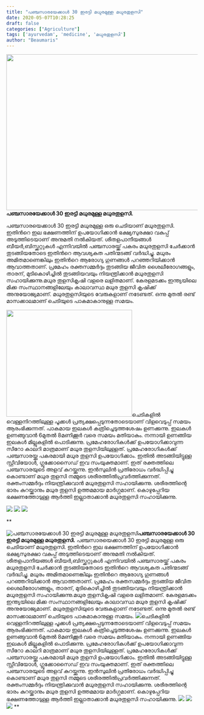 ```yaml
---
title: "പഞ്ചസാരയേക്കാള്‍ 30 ഇരട്ടി മധുരമുള്ള മധുരതുളസി"
date: 2020-05-07T10:28:25
draft: false
categories: ["Agriculture"]
tags: ['ayurvedam', 'medicine', 'മധുരതുളസി']
author: "Beaumaris"
---
```


<a href="https://wordpress-972788-3403151.cloudwaysapps.com/30-times-sweeter-than-sugar/272488/rr-166" rel="attachment wp-att-272490"><img class="alignleft size-full wp-image-272490" src="https://cdn.boolokam.com/articles/2020/05/rr-147.jpg" alt="" width="784" height="410" /></a><strong>പഞ്ചസാരയേക്കാള്‍ 30 ഇരട്ടി മധുരമുള്ള മധുരതുളസി.</strong>

പഞ്ചസാരയെക്കാള്‍ 30 ഇരട്ടി മധുരമുള്ള ഒരു ചെടിയാണ് മധുരതുളസി. ഇതിന്‍റെ ഇല ഭക്ഷണത്തിന് ഉപയോഗിക്കാന്‍ ഭക്ഷ്യസുരക്ഷാ വകുപ്പ് അടുത്തിടെയാണ് അനുമതി നല്‍കിയത്. ശീതളപാനീയങ്ങള്‍ ബീയര്‍,ബിസ്ക്കറ്റുകള്‍ എന്നിവയില്‍ പഞ്ചസാരയ്ക്ക് പകരം മധുരതുളസി ചേര്‍ക്കാന്‍ തുടങ്ങിയതോടെ ഇതിന്‍റെ ആവശ്യകത പതിന്മടങ്ങ് വര്‍ദ്ധിച്ചു. മധുരം അമിതമാണെങ്കിലും ഇതിന്‍റെ ആരോഗ്യ ഗുണങ്ങള്‍ പറഞ്ഞറിയിക്കാന്‍ ആവാത്തതാണ്. പ്രമേഹം രക്തസമ്മര്‍ദ്ദം തുടങ്ങിയ ജീവിത ശൈലീരോഗങ്ങളും, താരന്, മുടികൊഴിച്ചില്‍ തുടങ്ങിയവയും നിയന്ത്രിക്കാന്‍ മധുരതുളസി സഹായിക്കുന്നു.മധുര തുളസികൃഷി വളരെ ലളിതമാണ്. കേരളമടക്കം ഇന്ത്യയിലെ മിക്ക സംസ്ഥാനങ്ങളിലേയും കാലാവസ്ഥ മധുര തുളസി കൃഷിക്ക് അനുയോജ്യമാണ്. മധുരതുളസിയുടെ വേരുകളാണ് നടേണ്ടത്. ഒന്നു മുതല്‍ രണ്ട് മാസക്കാലമാണ് ചെടിയുടെ പാകമാകാനുള്ള സമയം.

<img class="alignleft" src="https://scontent.ftrv1-1.fna.fbcdn.net/v/t1.0-9/95870263_2780932255366779_8927814236042690560_n.jpg?_nc_cat=102&amp;_nc_sid=b9115d&amp;_nc_ohc=KzNMqoTl3r8AX8UDBOy&amp;_nc_ht=scontent.ftrv1-1.fna&amp;oh=5115257a745c29bcde6024465c308140&amp;oe=5ED7877A" width="331" height="281" />ചെടികളില്‍ വെള്ളനിറത്തിലുള്ള പൂക്കള്‍ പ്രത്യക്ഷപ്പെടുന്നതോടെയാണ് വിളവെടുപ്പ് സമയം ആരംഭിക്കുന്നത്. പാകമായ ഇലകള്‍ കത്രിച്ചെടുത്തശേഷം ഉണക്കുന്നു. ഇലകള്‍ ഉണങ്ങുവാന്‍ 6മുതല്‍ 8മണിക്കൂര്‍ വരെ സമയം മതിയാകും. നന്നായി ഉണങ്ങിയ ഇലകള്‍ മില്ലുകളില്‍ പൊടിക്കുന്നു. പ്രമേഹരോഗികള്‍ക്ക് ഉപയോഗിക്കാവുന്ന സീറോ കാലറി മാത്രമാണ് മധുര തുളസിയിലുള്ളത്.
പ്രമേഹരോഗികള്‍ക്ക് പഞ്ചസാരയ്ക്കു പകരമായി മധുര തുളസി ഉപയോഗിക്കാം. ഇതില്‍ അടങ്ങിയിട്ടുള്ള സ്റ്റീവിയോള്‍, ഗ്ലൂക്കോസൈഡ് ഇവ സംയുക്തമാണ്. ഇത് രക്തത്തിലെ പഞ്ചസാരയുടെ അളവ് കുറയ്ക്കുന്നു. ഇന്‍സുലിന്‍ പ്രതിരോധം വര്‍ദ്ധിപ്പിച്ചു കൊണ്ടാണ് മധുര തുളസി നമ്മുടെ ശരീരത്തില്‍പ്രവര്‍ത്തിക്കുന്നത്. രക്തംസമ്മര്‍ദ്ദം നിയന്ത്രിക്കുവാന്‍ മധുരതുളസി സഹായിക്കുന്നു. ശരീരത്തിന്റെ ഭാരം കുറയ്ക്കാനും മധുര തുളസി ഉത്തമമായ മാര്‍ഗ്ഗമാണ്. കൊഴുപ്പേറിയ ഭക്ഷണത്തോടുള്ള ആര്‍ത്തി ഇല്ലാതാക്കാന്‍ മധുരതുളസി സഹായിക്കുന്നു.

<img src="https://scontent.ftrv1-1.fna.fbcdn.net/v/t1.0-9/95891698_2780932448700093_3340363269176033280_n.jpg?_nc_cat=109&amp;_nc_sid=b9115d&amp;_nc_ohc=qeH12GSamzEAX-D7G5r&amp;_nc_ht=scontent.ftrv1-1.fna&amp;oh=86e37e34f2ad60c99a19b05503d3a68d&amp;oe=5ED92D30" />
<img src="https://scontent.ftrv1-1.fna.fbcdn.net/v/t1.0-9/96363357_2780932775366727_8162608169504210944_n.jpg?_nc_cat=108&amp;_nc_sid=b9115d&amp;_nc_ohc=5tydJh8Vk80AX-GCrOH&amp;_nc_ht=scontent.ftrv1-1.fna&amp;oh=aa31c17e7adedd2607324628eba69070&amp;oe=5EDAD83C" />

<img src="https://scontent.ftrv1-1.fna.fbcdn.net/v/t1.0-9/96379594_2780932932033378_26816367046950912_n.jpg?_nc_cat=100&amp;_nc_sid=b9115d&amp;_nc_ohc=PDJX0DTV8DEAX_VcalQ&amp;_nc_ht=scontent.ftrv1-1.fna&amp;oh=3451b286ab47b4e608b4a79213321cbe&amp;oe=5ED8792C" />

**


![പഞ്ചസാരയേക്കാള്‍ 30 ഇരട്ടി മധുരമുള്ള മധുരതുളസി](https://cdn.boolokam.com/articles/2020/05/rr-147.jpg)[](https://wordpress-972788-3403151.cloudwaysapps.com/30-times-sweeter-than-sugar/272488/rr-166)**പഞ്ചസാരയേക്കാള്‍ 30 ഇരട്ടി മധുരമുള്ള മധുരതുളസി.** പഞ്ചസാരയെക്കാള്‍ 30 ഇരട്ടി മധുരമുള്ള ഒരു ചെടിയാണ് മധുരതുളസി. ഇതിന്‍റെ ഇല ഭക്ഷണത്തിന് ഉപയോഗിക്കാന്‍ ഭക്ഷ്യസുരക്ഷാ വകുപ്പ് അടുത്തിടെയാണ് അനുമതി നല്‍കിയത്. ശീതളപാനീയങ്ങള്‍ ബീയര്‍,ബിസ്ക്കറ്റുകള്‍ എന്നിവയില്‍ പഞ്ചസാരയ്ക്ക് പകരം മധുരതുളസി ചേര്‍ക്കാന്‍ തുടങ്ങിയതോടെ ഇതിന്‍റെ ആവശ്യകത പതിന്മടങ്ങ് വര്‍ദ്ധിച്ചു. മധുരം അമിതമാണെങ്കിലും ഇതിന്‍റെ ആരോഗ്യ ഗുണങ്ങള്‍ പറഞ്ഞറിയിക്കാന്‍ ആവാത്തതാണ്. പ്രമേഹം രക്തസമ്മര്‍ദ്ദം തുടങ്ങിയ ജീവിത ശൈലീരോഗങ്ങളും, താരന്, മുടികൊഴിച്ചില്‍ തുടങ്ങിയവയും നിയന്ത്രിക്കാന്‍ മധുരതുളസി സഹായിക്കുന്നു.മധുര തുളസികൃഷി വളരെ ലളിതമാണ്. കേരളമടക്കം ഇന്ത്യയിലെ മിക്ക സംസ്ഥാനങ്ങളിലേയും കാലാവസ്ഥ മധുര തുളസി കൃഷിക്ക് അനുയോജ്യമാണ്. മധുരതുളസിയുടെ വേരുകളാണ് നടേണ്ടത്. ഒന്നു മുതല്‍ രണ്ട് മാസക്കാലമാണ് ചെടിയുടെ പാകമാകാനുള്ള സമയം. ![](https://scontent.ftrv1-1.fna.fbcdn.net/v/t1.0-9/95870263_2780932255366779_8927814236042690560_n.jpg?_nc_cat=102&_nc_sid=b9115d&_nc_ohc=KzNMqoTl3r8AX8UDBOy&_nc_ht=scontent.ftrv1-1.fna&oh=5115257a745c29bcde6024465c308140&oe=5ED7877A)ചെടികളില്‍ വെള്ളനിറത്തിലുള്ള പൂക്കള്‍ പ്രത്യക്ഷപ്പെടുന്നതോടെയാണ് വിളവെടുപ്പ് സമയം ആരംഭിക്കുന്നത്. പാകമായ ഇലകള്‍ കത്രിച്ചെടുത്തശേഷം ഉണക്കുന്നു. ഇലകള്‍ ഉണങ്ങുവാന്‍ 6മുതല്‍ 8മണിക്കൂര്‍ വരെ സമയം മതിയാകും. നന്നായി ഉണങ്ങിയ ഇലകള്‍ മില്ലുകളില്‍ പൊടിക്കുന്നു. പ്രമേഹരോഗികള്‍ക്ക് ഉപയോഗിക്കാവുന്ന സീറോ കാലറി മാത്രമാണ് മധുര തുളസിയിലുള്ളത്. പ്രമേഹരോഗികള്‍ക്ക് പഞ്ചസാരയ്ക്കു പകരമായി മധുര തുളസി ഉപയോഗിക്കാം. ഇതില്‍ അടങ്ങിയിട്ടുള്ള സ്റ്റീവിയോള്‍, ഗ്ലൂക്കോസൈഡ് ഇവ സംയുക്തമാണ്. ഇത് രക്തത്തിലെ പഞ്ചസാരയുടെ അളവ് കുറയ്ക്കുന്നു. ഇന്‍സുലിന്‍ പ്രതിരോധം വര്‍ദ്ധിപ്പിച്ചു കൊണ്ടാണ് മധുര തുളസി നമ്മുടെ ശരീരത്തില്‍പ്രവര്‍ത്തിക്കുന്നത്. രക്തംസമ്മര്‍ദ്ദം നിയന്ത്രിക്കുവാന്‍ മധുരതുളസി സഹായിക്കുന്നു. ശരീരത്തിന്റെ ഭാരം കുറയ്ക്കാനും മധുര തുളസി ഉത്തമമായ മാര്‍ഗ്ഗമാണ്. കൊഴുപ്പേറിയ ഭക്ഷണത്തോടുള്ള ആര്‍ത്തി ഇല്ലാതാക്കാന്‍ മധുരതുളസി സഹായിക്കുന്നു. ![](https://scontent.ftrv1-1.fna.fbcdn.net/v/t1.0-9/95891698_2780932448700093_3340363269176033280_n.jpg?_nc_cat=109&_nc_sid=b9115d&_nc_ohc=qeH12GSamzEAX-D7G5r&_nc_ht=scontent.ftrv1-1.fna&oh=86e37e34f2ad60c99a19b05503d3a68d&oe=5ED92D30) ![](https://scontent.ftrv1-1.fna.fbcdn.net/v/t1.0-9/96363357_2780932775366727_8162608169504210944_n.jpg?_nc_cat=108&_nc_sid=b9115d&_nc_ohc=5tydJh8Vk80AX-GCrOH&_nc_ht=scontent.ftrv1-1.fna&oh=aa31c17e7adedd2607324628eba69070&oe=5EDAD83C) ![](https://scontent.ftrv1-1.fna.fbcdn.net/v/t1.0-9/96379594_2780932932033378_26816367046950912_n.jpg?_nc_cat=100&_nc_sid=b9115d&_nc_ohc=PDJX0DTV8DEAX_VcalQ&_nc_ht=scontent.ftrv1-1.fna&oh=3451b286ab47b4e608b4a79213321cbe&oe=5ED8792C) **
